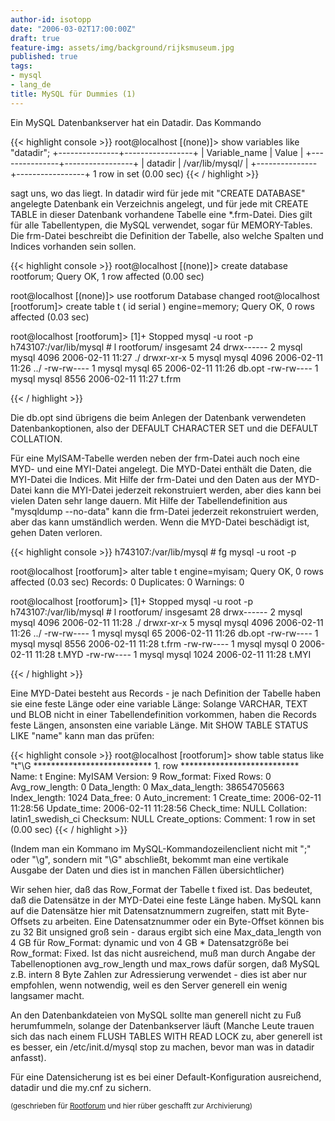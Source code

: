 ```yaml
---
author-id: isotopp
date: "2006-03-02T17:00:00Z"
draft: true
feature-img: assets/img/background/rijksmuseum.jpg
published: true
tags:
- mysql
- lang_de
title: MySQL für Dummies (1)
---
```

Ein MySQL Datenbankserver hat ein Datadir. Das Kommando


{{< highlight console >}}
root@localhost [(none)]> show variables like "datadir";
+---------------+-----------------+
| Variable_name | Value           |
+---------------+-----------------+
| datadir       | /var/lib/mysql/ |
+---------------+-----------------+
1 row in set (0.00 sec)
{{< / highlight >}}


sagt uns, wo das liegt. In datadir wird für jede mit "CREATE DATABASE" angelegte Datenbank ein Verzeichnis angelegt, und für jede mit CREATE TABLE in dieser Datenbank vorhandene Tabelle eine \*.frm-Datei. Dies gilt für alle Tabellentypen, die MySQL verwendet, sogar für MEMORY-Tables. Die frm-Datei beschreibt die Definition der Tabelle, also welche Spalten und Indices vorhanden sein sollen.


{{< highlight console >}}
root@localhost [(none)]> create database rootforum;
Query OK, 1 row affected (0.00 sec)

root@localhost [(none)]> use rootforum
Database changed
root@localhost [rootforum]> create table t ( id serial ) engine=memory;
Query OK, 0 rows affected (0.03 sec)

root@localhost [rootforum]>
[1]+  Stopped                 mysql -u root -p
h743107:/var/lib/mysql # l rootforum/
insgesamt 24
drwx------  2 mysql mysql 4096 2006-02-11 11:27 ./
drwxr-xr-x  5 mysql mysql 4096 2006-02-11 11:26 ../
-rw-rw----  1 mysql mysql   65 2006-02-11 11:26 db.opt
-rw-rw----  1 mysql mysql 8556 2006-02-11 11:27 t.frm

{{< / highlight >}}


Die db.opt sind übrigens die beim Anlegen der Datenbank verwendeten Datenbankoptionen, also der DEFAULT CHARACTER SET und die DEFAULT COLLATION.



Für eine MyISAM-Tabelle werden neben der frm-Datei auch noch eine MYD- und eine MYI-Datei angelegt. Die MYD-Datei enthält die Daten, die MYI-Datei die Indices. Mit Hilfe der frm-Datei und den Daten aus der MYD-Datei kann die MYI-Datei jederzeit rekonstruiert werden, aber dies kann bei vielen Daten sehr lange dauern. Mit Hilfe der Tabellendefinition aus "mysqldump --no-data" kann die frm-Datei jederzeit rekonstruiert werden, aber das kann umständlich werden. Wenn die MYD-Datei beschädigt ist, gehen Daten verloren.


{{< highlight console >}}
h743107:/var/lib/mysql # fg
mysql -u root -p

root@localhost [rootforum]> alter table t engine=myisam;
Query OK, 0 rows affected (0.03 sec)
Records: 0  Duplicates: 0  Warnings: 0

root@localhost [rootforum]>
[1]+  Stopped                 mysql -u root -p
h743107:/var/lib/mysql # l rootforum/
insgesamt 28
drwx------  2 mysql mysql 4096 2006-02-11 11:28 ./
drwxr-xr-x  5 mysql mysql 4096 2006-02-11 11:26 ../
-rw-rw----  1 mysql mysql   65 2006-02-11 11:26 db.opt
-rw-rw----  1 mysql mysql 8556 2006-02-11 11:28 t.frm
-rw-rw----  1 mysql mysql    0 2006-02-11 11:28 t.MYD
-rw-rw----  1 mysql mysql 1024 2006-02-11 11:28 t.MYI

{{< / highlight >}}


Eine MYD-Datei besteht aus Records - je nach Definition der Tabelle haben sie eine feste Länge oder eine variable Länge: Solange VARCHAR, TEXT und BLOB nicht in einer Tabellendefinition vorkommen, haben die Records feste Längen, ansonsten eine variable Länge. Mit SHOW TABLE STATUS LIKE "name" kann man das prüfen:


{{< highlight console >}}
root@localhost [rootforum]> show table status like "t"\G
\*\*\*\*\*\*\*\*\*\*\*\*\*\*\*\*\*\*\*\*\*\*\*\*\*\*\* 1. row \*\*\*\*\*\*\*\*\*\*\*\*\*\*\*\*\*\*\*\*\*\*\*\*\*\*\*
           Name: t
         Engine: MyISAM
        Version: 9
     Row_format: Fixed
           Rows: 0
 Avg_row_length: 0
    Data_length: 0
Max_data_length: 38654705663
   Index_length: 1024
      Data_free: 0
 Auto_increment: 1
    Create_time: 2006-02-11 11:28:56
    Update_time: 2006-02-11 11:28:56
     Check_time: NULL
      Collation: latin1_swedish_ci
       Checksum: NULL
 Create_options:
        Comment:
1 row in set (0.00 sec)
{{< / highlight >}}


(Indem man ein Kommano im MySQL-Kommandozeilenclient nicht mit ";" oder "\g", sondern mit "\G" abschließt, bekommt man eine vertikale Ausgabe der Daten und dies ist in manchen Fällen übersichtlicher)

Wir sehen hier, daß das Row_Format der Tabelle t fixed ist. Das bedeutet, daß die Datensätze in der MYD-Datei eine feste Länge haben. MySQL kann auf die Datensätze hier mit Datensatznummern zugreifen, statt mit Byte-Offsets zu arbeiten. Eine Datensatznummer oder ein Byte-Offset können bis zu 32 Bit unsigned groß sein - daraus ergibt sich eine Max_data_length von 4 GB für Row_Format: dynamic und von 4 GB \* Datensatzgröße bei Row_format: Fixed. Ist das nicht ausreichend, muß man durch Angabe der Tabellenoptionen avg_row_length und max_rows dafür sorgen, daß MySQL z.B. intern 8 Byte Zahlen zur Adressierung verwendet - dies ist aber nur empfohlen, wenn notwendig, weil es den Server generell ein wenig langsamer macht.

An den Datenbankdateien von MySQL sollte man generell nicht zu Fuß herumfummeln, solange der Datenbankserver läuft (Manche Leute trauen sich das nach einem FLUSH TABLES WITH READ LOCK zu, aber generell ist es besser, ein /etc/init.d/mysql stop zu machen, bevor man was in datadir anfasst).

Für eine Datensicherung ist es bei einer Default-Konfiguration ausreichend, datadir und die my.cnf zu sichern.


<small>(geschrieben für <a href="http://www.rootforum.de/forum/viewforum.php?f=23">Rootforum</a> und hier rüber geschafft zur Archivierung)</small>
